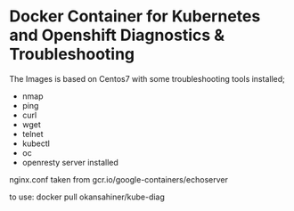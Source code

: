 # Docker Container for Kubernetes and Openshift Diagnostics & Troubleshooting

The Images is based on Centos7 with some troubleshooting tools installed;
* nmap
* ping
* curl
* wget
* telnet
* kubectl
* oc
* openresty server installed 

nginx.conf taken from gcr.io/google-containers/echoserver

to use:
docker pull okansahiner/kube-diag


